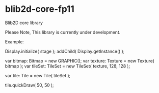 blib2d-core-fp11
================

Blib2D core library

Please Note, This library is currently under development.



Example:

Display.initialize( stage );
addChild( Display.getInstance() );
	
var bitmap: Bitmap = new GRAPHIC();
var texture: Texture = new Texture( bitmap );
var tileSet: TileSet = new TileSet( texture, 128, 128 );

var tile: Tile = new Tile( tileSet );

tile.quickDraw( 50, 50 );